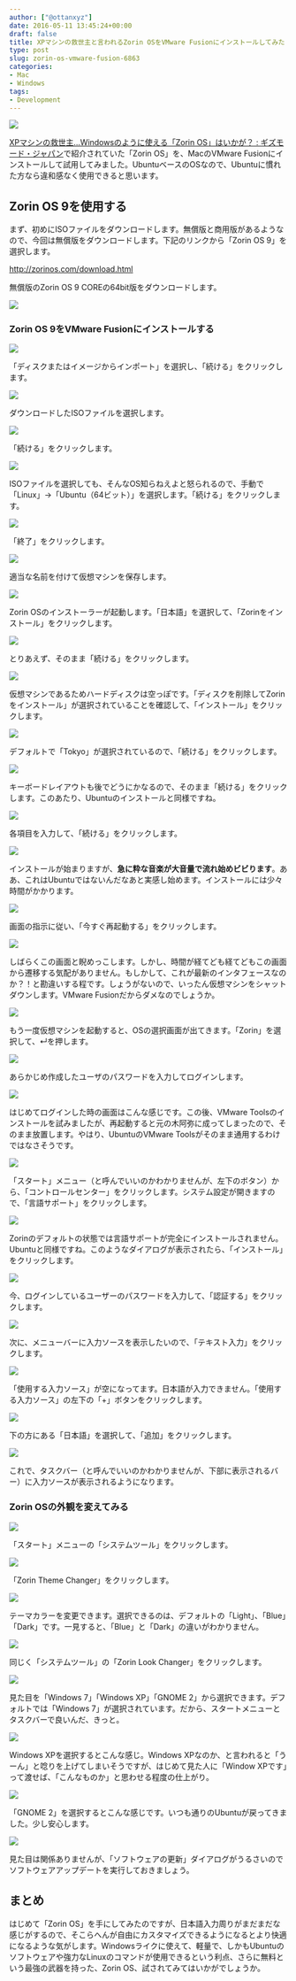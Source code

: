 ```yaml
---
author: ["@ottanxyz"]
date: 2016-05-11 13:45:24+00:00
draft: false
title: XPマシンの救世主と言われるZorin OSをVMware Fusionにインストールしてみた
type: post
slug: zorin-os-vmware-fusion-6863
categories:
- Mac
- Windows
tags:
- Development
---
```


![](/uploads/2016/05/160511-573323819f9e7.png)






[XPマシンの救世主…Windowsのように使える「Zorin OS」はいかが？ : ギズモード・ジャパン](http://www.gizmodo.jp/2016/05/gwxpwindowszorin_os.html)で紹介されていた「Zorin OS」を、MacのVMware Fusionにインストールして試用してみました。UbuntuベースのOSなので、Ubuntuに慣れた方なら違和感なく使用できると思います。





## Zorin OS 9を使用する





まず、初めにISOファイルをダウンロードします。無償版と商用版があるようなので、今回は無償版をダウンロードします。下記のリンクから「Zorin OS 9」を選択します。



http://zorinos.com/download.html



無償版のZorin OS 9 COREの64bit版をダウンロードします。





![](/uploads/2016/05/160511-573337741f2a0.png)






### Zorin OS 9をVMware Fusionにインストールする





![](/uploads/2016/05/160511-5733238bc82d4.png)






「ディスクまたはイメージからインポート」を選択し、「続ける」をクリックします。





![](/uploads/2016/05/160511-5733239214053.png)






ダウンロードしたISOファイルを選択します。





![](/uploads/2016/05/160511-573323979c061.png)






「続ける」をクリックします。





![](/uploads/2016/05/160511-5733239e6b765.png)






ISOファイルを選択しても、そんなOS知らねえよと怒られるので、手動で「Linux」→「Ubuntu（64ビット）」を選択します。「続ける」をクリックします。





![](/uploads/2016/05/160511-573323a4129cb.png)






「終了」をクリックします。





![](/uploads/2016/05/160511-573323ab16c8e.png)






適当な名前を付けて仮想マシンを保存します。





![](/uploads/2016/05/160511-573323e1a50b1.png)






Zorin OSのインストーラーが起動します。「日本語」を選択して、「Zorinをインストール」をクリックします。





![](/uploads/2016/05/160511-573323ee73c46.png)






とりあえず、そのまま「続ける」をクリックします。





![](/uploads/2016/05/160511-573323fa6a48e.png)






仮想マシンであるためハードディスクは空っぽです。「ディスクを削除してZorinをインストール」が選択されていることを確認して、「インストール」をクリックします。





![](/uploads/2016/05/160511-57332408b44d1.png)






デフォルトで「Tokyo」が選択されているので、「続ける」をクリックします。





![](/uploads/2016/05/160511-5733241d448c7.png)






キーボードレイアウトも後でどうにかなるので、そのまま「続ける」をクリックします。このあたり、Ubuntuのインストールと同様ですね。





![](/uploads/2016/05/160511-5733242948bcd.png)






各項目を入力して、「続ける」をクリックします。





![](/uploads/2016/05/160511-5733243fe06b2.png)






インストールが始まりますが、**急に粋な音楽が大音量で流れ始めビビります**。ああ、これはUbuntuではないんだなあと実感し始めます。インストールには少々時間がかかります。





![](/uploads/2016/05/160511-57332e868208c.png)






画面の指示に従い、「今すぐ再起動する」をクリックします。





![](/uploads/2016/05/160511-57332e9f8354f.png)






しばらくこの画面と睨めっこします。しかし、時間が経てども経てどもこの画面から遷移する気配がありません。もしかして、これが最新のインタフェースなのか？！と勘違いする程です。しょうがないので、いったん仮想マシンをシャットダウンします。VMware Fusionだからダメなのでしょうか。





![](/uploads/2016/05/160511-57332ea8b2b93.png)






もう一度仮想マシンを起動すると、OSの選択画面が出てきます。「Zorin」を選択して、↵を押します。





![](/uploads/2016/05/160511-57332eb245610.png)






あらかじめ作成したユーザのパスワードを入力してログインします。





![](/uploads/2016/05/160511-57332f6806774.png)






はじめてログインした時の画面はこんな感じです。この後、VMware Toolsのインストールを試みましたが、再起動すると元の木阿弥に成ってしまったので、そのまま放置します。やはり、UbuntuのVMware Toolsがそのまま通用するわけではなさそうです。





![](/uploads/2016/05/160511-57332fe2470d9.png)






「スタート」メニュー（と呼んでいいのかわかりませんが、左下のボタン）から、「コントロールセンター」をクリックします。システム設定が開きますので、「言語サポート」をクリックします。





![](/uploads/2016/05/160511-57332fe9cba53.png)






Zorinのデフォルトの状態では言語サポートが完全にインストールされません。Ubuntuと同様ですね。このようなダイアログが表示されたら、「インストール」をクリックします。





![](/uploads/2016/05/160511-57332ff1bad32.png)






今、ログインしているユーザーのパスワードを入力して、「認証する」をクリックします。





![](/uploads/2016/05/160511-57333002a2b4d.png)






次に、メニューバーに入力ソースを表示したいので、「テキスト入力」をクリックします。





![](/uploads/2016/05/160511-5733300a355ae.png)






「使用する入力ソース」が空になってます。日本語が入力できません。「使用する入力ソース」の左下の「+」ボタンをクリックします。





![](/uploads/2016/05/160511-573330126b566.png)






下の方にある「日本語」を選択して、「追加」をクリックします。





![](/uploads/2016/05/160511-5733301991eef.png)






これで、タスクバー（と呼んでいいのかわかりませんが、下部に表示されるバー）に入力ソースが表示されるようになります。





### Zorin OSの外観を変えてみる





![](/uploads/2016/05/160511-57333021c6b0f.png)






「スタート」メニューの「システムツール」をクリックします。





![](/uploads/2016/05/160511-57333036e7790.png)






「Zorin Theme Changer」をクリックします。





![](/uploads/2016/05/160511-5733304d9582e.png)






テーマカラーを変更できます。選択できるのは、デフォルトの「Light」、「Blue」「Dark」です。一見すると、「Blue」と「Dark」の違いがわかりません。





![](/uploads/2016/05/160511-57333060e17fa.png)






同じく「システムツール」の「Zorin Look Changer」をクリックします。





![](/uploads/2016/05/160511-57333077e114c.png)






見た目を「Windows 7」「Windows XP」「GNOME 2」から選択できます。デフォルトでは「Windows 7」が選択されています。だから、スタートメニューとタスクバーで良いんだ、きっと。





![](/uploads/2016/05/160511-57333088841db.png)






Windows XPを選択するとこんな感じ。Windows XPなのか、と言われると「うーん」と唸りを上げてしまいそうですが、はじめて見た人に「Window XPです」って渡せば、「こんなものか」と思わせる程度の仕上がり。





![](/uploads/2016/05/160511-573330a2bb5f7.png)






「GNOME 2」を選択するとこんな感じです。いつも通りのUbuntuが戻ってきました。少し安心します。





![](/uploads/2016/05/160511-573330ba59ca8.png)






見た目は関係ありませんが、「ソフトウェアの更新」ダイアログがうるさいのでソフトウェアアップデートを実行しておきましょう。





## まとめ





はじめて「Zorin OS」を手にしてみたのですが、日本語入力周りがまだまだな感じがするので、そこらへんが自由にカスタマイズできるようになるとより快適になるような気がします。Windowsライクに使えて、軽量で、しかもUbuntuのソフトウェアや強力なLinuxのコマンドが使用できるという利点、さらに無料という最強の武器を持った、Zorin OS、試されてみてはいかがでしょうか。
